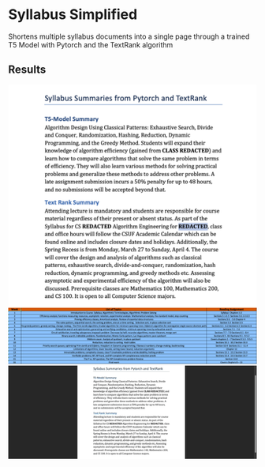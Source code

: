 # Syllabus Simplified
Shortens multiple syllabus documents into a single page through a trained T5 Model with Pytorch and the TextRank algorithm
## Results
![docIMG](https://github.com/randyydoo/Syllamizer/blob/main/results/DocImg.png)
![tableIMG](https://github.com/randyydoo/Syllamizer/blob/main/results/TableImg1.png)
![gif](https://github.com/randyydoo/Syllamizer/blob/main/results/results.gif)
